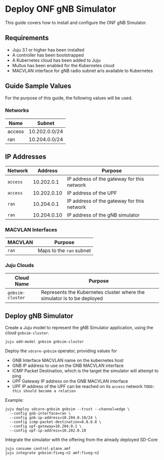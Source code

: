 # Deploy ONF gNB Simulator

This guide covers how to install and configure the ONF gNB Simulator.

## Requirements

- Juju 3.1 or higher has been installed
- A controller has been bootstrapped
- A Kubernetes cloud has been added to Juju
- Multus has been enabled for the Kubernetes cloud
- MACVLAN interface for gNB radio subnet aris available to Kubernetes

## Guide Sample Values

For the purpose of this guide, the following values will be used.

### Networks
 
| Name   | Subnet |
| ------ | ------ |
| access | 10.202.0.0/24 |
| ran    | 10.204.0.0/24 |

## IP Addresses

| Network  | Address | Purpose |
| -------- | ------- | ------- |
| `access` | 10.202.0.1  | IP address of the gateway for this network
| `access` | 10.202.0.10 | IP address of the UPF
| `ran`    | 10.204.0.1  | IP address of the gateway for this network
| `ran`    | 10.204.0.10 | IP address of the gNB simulator

### MACVLAN Interfaces

| MACVLAN | Purpose |
|---------|---------|
| `ran`   | Maps to the `ran` subnet |

### Juju Clouds

| Cloud Name | Purpose |
|------------|---------|
| `gnbsim-cluster` | Represents the Kubernetes cluster where the simulator is to be deployed |

## Deploy gNB Simulator

Create a Juju model to represent the gNB Simulator application, using the cloud `gnbsim-cluster`.

```terminal
juju add-model gnbsim gnbsim-cluster
```

Deploy the `sdcore-gnbsim` operator, providing values for
- GNB Interface MACVLAN name on the kubernetes host
- GNB IP address to use on the GNB MACVLAN interface
- ICMP Packet Destination, which is the target the simulator will attempt to ping
- UPF Gateway IP address on the GNB MACVLAN interface
- UPF IP address of the UPF can be reached on its `access` network `TODO: this should become a relation`

Example:

```terminal
juju deploy sdcore-gnbsim gnbsim --trust --channel=edge \
  --config gnb-interface=ran \
  --config gnb-ip-address=10.204.0.10/24 \
  --config icmp-packet-destination=8.8.8.8 \
  --config upf-gateway=10.204.0.1 \
  --config upf-ip-address=10.202.0.10
```

Integrate the simulator with the offering from the already deployed SD-Core

```terminal
juju consume control-plane.amf
juju integrate gnbsim:fiveg-n2 amf:fiveg-n2
```

